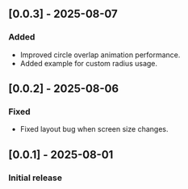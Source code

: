 ## [0.0.3] - 2025-08-07
### Added
- Improved circle overlap animation performance.
- Added example for custom radius usage.

## [0.0.2] - 2025-08-06
### Fixed
- Fixed layout bug when screen size changes.

## [0.0.1] - 2025-08-01
### Initial release
